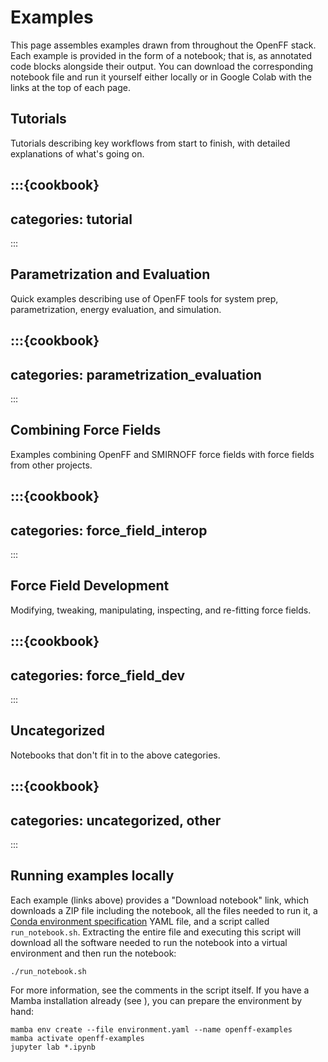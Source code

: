 # Examples

This page assembles examples drawn from throughout the OpenFF stack. Each example is provided in the form of a notebook; that is, as annotated code blocks alongside their output. You can download the corresponding notebook file and run it yourself either locally or in Google Colab with the links at the top of each page.

## Tutorials

Tutorials describing key workflows from start to finish, with detailed explanations of what's going on.

:::{cookbook}
---
categories: tutorial
---
:::

## Parametrization and Evaluation

Quick examples describing use of OpenFF tools for system prep, parametrization, energy evaluation, and simulation.

:::{cookbook}
---
categories: parametrization_evaluation
---
:::

## Combining Force Fields

Examples combining OpenFF and SMIRNOFF force fields with force fields from other projects.

:::{cookbook}
---
categories: force_field_interop
---
:::

## Force Field Development

Modifying, tweaking, manipulating, inspecting, and re-fitting force fields.

:::{cookbook}
---
categories: force_field_dev
---
:::

## Uncategorized

Notebooks that don't fit in to the above categories.

:::{cookbook}
---
categories: uncategorized, other
---
:::

## Running examples locally

Each example (links above) provides a "Download notebook" link, which downloads a ZIP file including the notebook, all the files needed to run it, a [Conda environment specification] YAML file, and a script called `run_notebook.sh`. Extracting the entire file and executing this script will download all the software needed to run the notebook into a virtual environment and then run the notebook:

```shell
./run_notebook.sh
```

For more information, see the comments in the script itself. If you have a Mamba installation already (see [](install)), you can prepare the environment by hand:

```shell
mamba env create --file environment.yaml --name openff-examples
mamba activate openff-examples
jupyter lab *.ipynb
```

[Conda environment specification]: managing_environments
